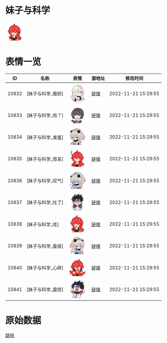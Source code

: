 # 妹子与科学

<img src="./cover.png" height="60" alt="cover" />

# 表情一览

|ID|名称|表情|源地址|修改时间|
|----|----|----|----|----|
|10832|[妹子与科学_傲娇]|<img src="./pic/010832_%5B妹子与科学_傲娇%5D.png" height="60" alt="傲娇"/>|[链接](http://i0.hdslb.com/bfs/emote/bf251e2460e4172053f11d7d7d07bc25a3e5029c.png)|2022-11-21 15:29:55|
|10833|[妹子与科学_哈？]|<img src="./pic/010833_%5B妹子与科学_哈？%5D.png" height="60" alt="哈？"/>|[链接](http://i0.hdslb.com/bfs/emote/32be7a08d54e0e078127cfd81fda49649187e6ba.png)|2022-11-21 15:29:55|
|10834|[妹子与科学_害羞]|<img src="./pic/010834_%5B妹子与科学_害羞%5D.png" height="60" alt="害羞"/>|[链接](http://i0.hdslb.com/bfs/emote/2adeea8bc839e70002f66b67b467db3f4a5c3868.png)|2022-11-21 15:29:55|
|10835|[妹子与科学_惊呆]|<img src="./pic/010835_%5B妹子与科学_惊呆%5D.png" height="60" alt="惊呆"/>|[链接](http://i0.hdslb.com/bfs/emote/6b3e3330ae0f0c15474f2cca7b794f723cad6b58.png)|2022-11-21 15:29:55|
|10836|[妹子与科学_叹气]|<img src="./pic/010836_%5B妹子与科学_叹气%5D.png" height="60" alt="叹气"/>|[链接](http://i0.hdslb.com/bfs/emote/ee7d452c73859bf0be230c75aaba9213adeb648a.png)|2022-11-21 15:29:55|
|10837|[妹子与科学_吐了]|<img src="./pic/010837_%5B妹子与科学_吐了%5D.png" height="60" alt="吐了"/>|[链接](http://i0.hdslb.com/bfs/emote/b4cafcf2d9939f5ea3c8629ae9abe306056b9579.png)|2022-11-21 15:29:55|
|10838|[妹子与科学_哇]|<img src="./pic/010838_%5B妹子与科学_哇%5D.png" height="60" alt="哇"/>|[链接](http://i0.hdslb.com/bfs/emote/60cae2cbbe879a38d479b1152bf346dd7918916b.png)|2022-11-21 15:29:55|
|10839|[妹子与科学_委屈]|<img src="./pic/010839_%5B妹子与科学_委屈%5D.png" height="60" alt="委屈"/>|[链接](http://i0.hdslb.com/bfs/emote/4b89fb7d775f94749b71613266f661c6e0de6590.png)|2022-11-21 15:29:55|
|10840|[妹子与科学_心碎]|<img src="./pic/010840_%5B妹子与科学_心碎%5D.png" height="60" alt="心碎"/>|[链接](http://i0.hdslb.com/bfs/emote/4ef2281bf698466d3deac6408c44bdab9d4ab028.png)|2022-11-21 15:29:55|
|10841|[妹子与科学_震惊]|<img src="./pic/010841_%5B妹子与科学_震惊%5D.png" height="60" alt="震惊"/>|[链接](http://i0.hdslb.com/bfs/emote/aabffcdf77cb462f7ac3d9fe7610be3a014bcd4f.png)|2022-11-21 15:29:55|

# 原始数据

[跳转](./raw.json)

